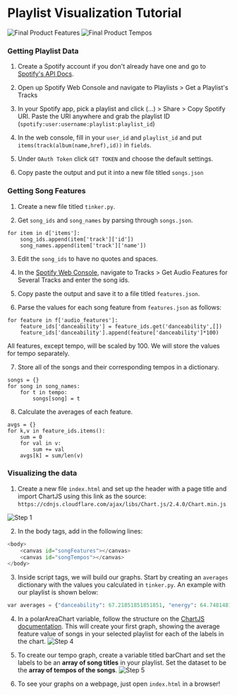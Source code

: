 # Playlist Visualization Tutorial

![Final Product Features](https://i.imgur.com/8pNgXlc.png)
![Final Product Tempos](https://i.imgur.com/ez4Ijag.png)

### Getting Playlist Data

1. Create a Spotify account if you don't already have one and go to [Spotify's API Docs](beta.developer.spotify.com).

2. Open up Spotify Web Console and navigate to Playlists > Get a Playlist's Tracks

3. In your Spotify app, pick a playlist and click (...) > Share > Copy Spotify URI. Paste the URI anywhere and grab the playlist ID (`spotify:user:username:playlist:playlist_id`)

4. In the web console, fill in your `user_id` and `playlist_id` and put `items(track(album(name,href),id))` in `fields`.

5. Under `OAuth Token` click `GET TOKEN` and choose the default settings.

6. Copy paste the output and put it into a new file titled `songs.json`

### Getting Song Features

1. Create a new file titled `tinker.py`.

2. Get `song_ids` and `song_names` by parsing through `songs.json`.
```
for item in d['items']:
    song_ids.append(item['track']['id'])
    song_names.append(item['track']['name'])
```

3. Edit the `song_ids` to have no quotes and spaces.

4. In the [Spotify Web Console](https://beta.developer.spotify.com/console/get-audio-features-several-tracks/), navigate to Tracks > Get Audio Features for Several Tracks and enter the song ids.

5. Copy paste the output and save it to a file titled `features.json`.


6. Parse the values for each song feature from `features.json` as follows:
```
for feature in f['audio_features']:
    feature_ids['danceability'] = feature_ids.get('danceability',[])
    feature_ids['danceability'].append(feature['danceability']*100)
```
All features, except tempo, will be scaled by 100. We will store the values for tempo separately.

7. Store all of the songs and their corresponding tempos in a dictionary.
```
songs = {}
for song in song_names:
    for t in tempo:
        songs[song] = t
```

8. Calculate the averages of each feature.
```
avgs = {}
for k,v in feature_ids.items():
    sum = 0
    for val in v:
        sum += val
    avgs[k] = sum/len(v)
```

### Visualizing the data

1. Create a new file `index.html` and set up the header with a page title and import ChartJS using this link as the source: `https://cdnjs.cloudflare.com/ajax/libs/Chart.js/2.4.0/Chart.min.js`


![Step 1](https://i.imgur.com/pTWFAYf.png)

2. In the body tags, add in the following lines:
```python
<body>
    <canvas id="songFeatures"></canvas>
    <canvas id="songTempos"></canvas>
</body>
```

3. Inside script tags, we will build our graphs. Start by creating an `averages` dictionary with the values you calculated in `tinker.py`. An example with our playlist is shown below:
```python
var averages = {"danceability": 67.21851851851851, "energy": 64.74814814814815, "speechiness": 7.4185185185185185, "acousticness": 19.46912592592593, "liveness": 20.227407407407412, "valence": 49.025925925925925}
```

4. In a polarAreaChart variable, follow the structure on the [ChartJS documentation](http://www.chartjs.org/docs/latest/#creating-a-chart). This will create your first graph, showing the average feature value of songs in your selected playlist for each of the labels in the chart.
![Step 4](https://i.imgur.com/pGciqgm.png)

5. To create our tempo graph, create a variable titled barChart and set the labels to be an **array of song titles** in your playlist. Set the dataset to be the **array of tempos of the songs**.
![Step 5](https://i.imgur.com/dafFyRv.png)

6. To see your graphs on a webpage, just open `index.html` in a browser!
